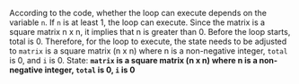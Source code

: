 According to the code, whether the loop can execute depends on the variable `n`. If `n` is at least 1, the loop can execute. Since the matrix is a square matrix n x n, it implies that n is greater than 0. Before the loop starts, total is 0. Therefore, for the loop to execute, the state needs to be adjusted to `matrix` is a square matrix (n x n) where n is a non-negative integer, `total` is 0, and `i` is 0.
State: **`matrix` is a square matrix (n x n) where n is a non-negative integer, `total` is 0, `i` is 0**